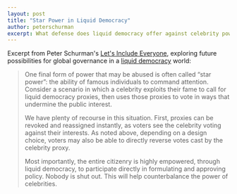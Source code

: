 ```yaml
---
layout: post
title: "Star Power in Liquid Democracy"
author: peterschurman
excerpt: What defense does liquid democracy offer against celebrity power?
---
```


Excerpt from Peter Schurman's [Let's Include Everyone](https://docs.google.com/document/d/1_KzPGe-q-Z-FEHgfAeZ1AxsBD5yoLIO26vARmB2pAfY/edit?usp=sharing), exploring future possibilities for global governance in a [liquid democracy](/2016/09/21/what-is-liquid-democracy/) world:

> One final form of power that may be abused is often called “star power”: the ability of famous individuals to command attention. Consider a scenario in which a celebrity exploits their fame to call for liquid democracy proxies, then uses those proxies to vote in ways that undermine the public interest.
>
> We have plenty of recourse in this situation. First, proxies can be revoked and reassigned instantly, as voters see the celebrity voting against their interests. As noted above, depending on a design choice, voters may also be able to directly reverse votes cast by the celebrity proxy.
>
> Most importantly, the entire citizenry is highly empowered, through liquid democracy, to participate directly in formulating and approving policy. Nobody is shut out. This will help counterbalance the power of celebrities.
